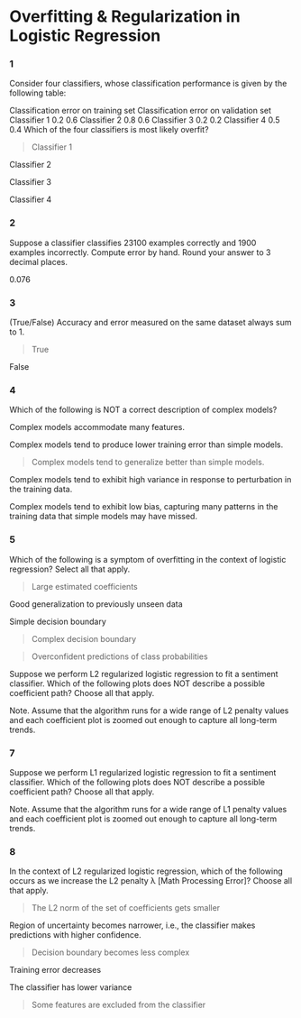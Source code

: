 # Overfitting & Regularization in Logistic Regression


### 1

Consider four classifiers, whose classification performance is given by the following table:

Classification error on training set	Classification error on validation set
Classifier 1	0.2	0.6
Classifier 2	0.8	0.6
Classifier 3	0.2	0.2
Classifier 4	0.5	0.4
Which of the four classifiers is most likely overfit?


>Classifier 1


Classifier 2


Classifier 3


Classifier 4

### 2

Suppose a classifier classifies 23100 examples correctly and 1900 examples incorrectly. Compute error by hand. Round your answer to 3 decimal places.


0.076


### 3

(True/False) Accuracy and error measured on the same dataset always sum to 1.


>True


False

### 4

Which of the following is NOT a correct description of complex models?


Complex models accommodate many features.


Complex models tend to produce lower training error than simple models.


>Complex models tend to generalize better than simple models.


Complex models tend to exhibit high variance in response to perturbation in the training data.


Complex models tend to exhibit low bias, capturing many patterns in the training data that simple models may have missed.

### 5

Which of the following is a symptom of overfitting in the context of logistic regression? Select all that apply.


>Large estimated coefficients


Good generalization to previously unseen data


Simple decision boundary


>Complex decision boundary


>Overconfident predictions of class probabilities


Suppose we perform L2 regularized logistic regression to fit a sentiment classifier. Which of the following plots does NOT describe a possible coefficient path? Choose all that apply.

Note. Assume that the algorithm runs for a wide range of L2 penalty values and each coefficient plot is zoomed out enough to capture all long-term trends.








### 7

Suppose we perform L1 regularized logistic regression to fit a sentiment classifier. Which of the following plots does NOT describe a possible coefficient path? Choose all that apply.

Note. Assume that the algorithm runs for a wide range of L1 penalty values and each coefficient plot is zoomed out enough to capture all long-term trends.









### 8

In the context of L2 regularized logistic regression, which of the following occurs as we increase the L2 penalty λ
[Math Processing Error]? Choose all that apply.


>The L2 norm of the set of coefficients gets smaller


Region of uncertainty becomes narrower, i.e., the classifier makes predictions with higher confidence.


>Decision boundary becomes less complex


Training error decreases


The classifier has lower variance


>Some features are excluded from the classifier